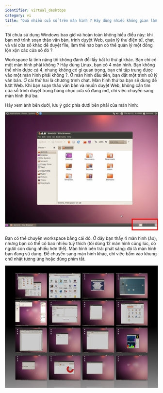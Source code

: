 ```yaml
---
identifier: virtual_desktops
category: vi
title: "Quá nhiều cửa sổ trên màn hình ? Hãy dùng nhiều không gian làm việc (workspace)"
---
```


Tôi chưa sử dụng Windows bao giờ và hoàn toàn không hiểu điều này: khi bạn mở trình 
soạn thảo văn bản, trình duyệt Web, quản lý thư điện tử, chat và vài cửa sổ khác để duyệt 
file, làm thế nào bạn có thể quản lý một đống lộn xộn các cửa sổ đó ?

Workspace là tính năng tôi không đánh đổi lấy bất kì thứ gì khác. Bạn chỉ có một màn 
hình phải không ? Hãy dùng Linux, bạn có 4 màn hình. Bạn không thể nhìn được cả 4, nhưng 
không có gì quan trọng, bạn chỉ tập trung được vào một màn hình phải không ?. Ở màn hình 
đầu tiên, bạn đặt một trình xử lý văn bản. Ở cái thứ hai là chương trình chat. Màn hình 
thứ ba bạn sẽ dùng để lướt Web. Khi bạn soạn thảo văn bản và muốn duyệt Web, không cần tìm 
cửa sổ trình duyệt trong hàng chục cửa sổ đang mở, chỉ việc chuyển sang màn hình thứ ba.

Hãy xem ảnh bên dưới, lưu ý góc phía dưới bên phải của màn hình:

<img src="/img/workspaces.png" border="0"/>

Bạn có thể chuyển workspace bằng cái đó. Ở đây bạn thấy 4 màn hình (ảo), nhưng 
bạn có thể có bao nhiêu tuỳ thích (tôi dùng 12 màn hình cùng lúc, có người còn 
dùng nhiều hơn thế). Màn hình bên trái phát sáng: đó là màn hình bạn đang sử dụng. Để 
chuyển sang màn hình khác, chỉ việc bấm vào khung chữ nhật tương ứng hoặc dùng phím tắt.

<img src="/img/workspaces_full.png" border="0"/>




